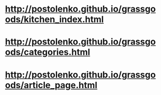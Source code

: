 # http://postolenko.github.io/grassgoods/kitchen_index.html
# http://postolenko.github.io/grassgoods/categories.html
# http://postolenko.github.io/grassgoods/article_page.html